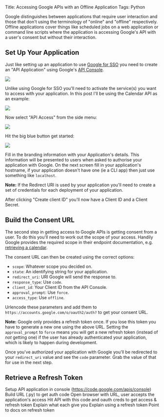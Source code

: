 Title: Accessing Google APIs with an Offline Application
Tags: Python


Google distinguishes between applications that require user interaction and those that don't using the terminology of "online" and "offline" respectively. Offline applications cover things like scheduled jobs on a web application or command line scripts where the application is accessing Google's API with a user's consent but without their interaction.

## Set Up Your Application
Just like setting up an application to use [Google for SSO](http://ghickman.co.uk/2012/07/22/setup-single-sign-on-in-django-using-google-oauth2.html) you need to create an "API Application" using Google's [API Console](https://code.google.com/apis/console).

![](http://f.cl.ly/items/1i353P2Q162K3G440o0R/Screen%20Shot%202012-07-15%20at%2021.11.02.png)

Unlike using Google for SSO you'll need to activate the service(s) you want to access with your application. In this post I'll be using the Calendar API as an example:

![](https://s3.amazonaws.com/f.cl.ly/items/2H2Z1m3M251c260j3l03/Image%202013.07.21%2011%3A37%3A03.png)

Now select "API Access" from the side menu:

![](https://s3.amazonaws.com/f.cl.ly/items/1F2W231F3u1e3b3T080l/Image%202013.07.21%2011%3A37%3A45.png)

Hit the big blue button get started:

![](https://s3.amazonaws.com/f.cl.ly/items/372I35272l150m3s3B3f/Image%202013.07.21%2011%3A39%3A05.png)

Fill in the branding information with your Application's details. This information will be presented to users when asked to authorise your application with Google. On the next screen fill in your application's hostname, if your application doesn't have one (ie a CLI app) then just use something like `localhost`.

**Note:** If the Redirect URI is used by your application you'll need to create a set of credentials for each deployment of your application.

After clicking "Create client ID" you'll now have a Client ID and a Client Secret.


## Build the Consent URL
The second step in getting access to Google APIs is getting consent from a user. To do this you'll need to work out the scope of your access. Handily Google provides the required scope in their endpoint documentation, e.g. [retrieving a calendar](https://developers.google.com/google-apps/calendar/v3/reference/calendars/get#auth).

The consent URL can then be created using the correct options:

* `scope`: Whatever scope you decided on.
* `state`: An identifying string for your application.
* `redirect_uri`: URI Google will send the response to.
* `response_type`: Use `code`.
* `client_id`: Your Client ID from the API Console.
* `approval_prompt`: Use `force`.
* `access_type`: Use `offline`.

Urlencode these parameters and add them to `https://accounts.google.com/o/oauth2/auth?` to get your consent URL.

**Note:** Google only provides a refresh token once. If you lose this token you have to generate a new one using the above URL. Setting the `approval_prompt` to `force` means you will get a new refresh token (instead of *not* getting one) if the user has already authenticated your application, which is likely to happen during development.

Once you've authorized your application with Google you'll be redirected to your `redirect_uri` value and see the `code` parameter. Grab the value of that for use in the next step.


## Retrieve a Refresh Token


Setup API application in console (https://code.google.com/apis/console)
Build URL (.py) to get auth code
Open browser with URL, user accepts the application's access
Hit API with this code and oauth creds to get access & refresh token
Explain what each give you
Explain using a refresh token
Point to docs on refresh token

